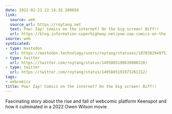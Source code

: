 ```yaml
---
date: 2022-02-21 22:16:35.209858
link:
  source: web
  source_url: https://roytang.net
  text: Pow! Zap! Comics on the internet? On the big screen! Biff!!
  url: https://blog.information-superhighway.net/pow-zap-comics-on-the-internet-on-the-big-screen-biff
source: web
syndicated:
- type: mastodon
  url: https://mastodon.technology/users/roytang/statuses/107838294975353249
- type: twitter
  url: https://twitter.com/roytang/status/1495885190639800320/
- type: twitter
  url: https://twitter.com/roytang/status/1495885191973261312/
tags:
- webcomics
title: Pow! Zap! Comics on the internet? On the big screen! Biff!!
---
```


Fascinating story about the rise and fall of webcomic platform Keenspot and how it culminated in a 2022 Owen Wilson movie